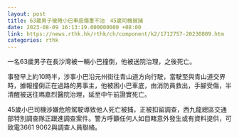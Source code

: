 ```yaml
---
layout: post
title: 63歲男子被捲小巴車底傷重不治　45歲司機被捕
date: 2023-08-09 16:13:19.000000000 +08:00
link: https://news.rthk.hk/rthk/ch/component/k2/1712757-20230809.htm
categories: rthk
---
```


一名63歲男子在長沙灣被一輛小巴撞倒，他被送院治理，之後死亡。

事發早上約10時半，涉事小巴沿元州街往青山道方向行駛，當駛至與青山道交界時，據報撞倒正在過路的男事主，他被困小巴車底，由消防員救出，手腳受傷，半清醒被送往瑪嘉烈醫院治理，延至中午前證實死亡。

45歲小巴司機涉嫌危險駕駛導致他人死亡被捕，正被扣留調查，西九龍總區交通部特別調查隊正跟進調查案件。警方呼籲任何人如目睹意外發生或有資料提供，可致電3661 9062與調查人員聯絡。
